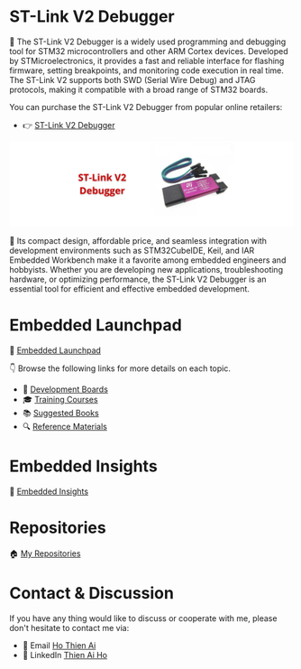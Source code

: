 # ST-Link V2 Debugger

🚀 The ST-Link V2 Debugger is a widely used programming and debugging tool for STM32 microcontrollers and other ARM Cortex devices. Developed by STMicroelectronics, it provides a fast and reliable interface for flashing firmware, setting breakpoints, and monitoring code execution in real time. The ST-Link V2 supports both SWD (Serial Wire Debug) and JTAG protocols, making it compatible with a broad range of STM32 boards.

You can purchase the ST-Link V2 Debugger from popular online retailers:

- 👉 [ST-Link V2 Debugger](https://s.shopee.vn/1qS5sNyeM0)

<!-- Images Placeholder -->
<img src="img/ST-Link-V2-Debugger.png" alt="ST-Link V2 Debugger"/>
<!-- Add more images as needed -->

🔑 Its compact design, affordable price, and seamless integration with development environments such as STM32CubeIDE, Keil, and IAR Embedded Workbench make it a favorite among embedded engineers and hobbyists. Whether you are developing new applications, troubleshooting hardware, or optimizing performance, the ST-Link V2 Debugger is an essential tool for efficient and effective embedded development.

# Embedded Launchpad
🚀 [Embedded Launchpad](/)

👇 Browse the following links for more details on each topic.
- 🔨 [ Development Boards](/development-boards/)
- 🎓 [Training Courses](/training-courses/)
- 📚 [Suggested Books](/suggested-books/)
- 🔍 [Reference Materials](/referrence-materials/)

# Embedded Insights
🔑 [Embedded Insights](https://github.com/ai-ho/embedded-insights/tree/main)

# Repositories
🏠 [My Repositories](https://github.com/ai-ho)

# Contact & Discussion
If you have any thing would like to discuss or cooperate with me, please don't hesitate to contact me via:
- 📧 Email [Ho Thien Ai](mailto:thienaiho95@gmail.com)
- 💼 LinkedIn [Thien Ai Ho](https://www.linkedin.com/in/thien-ai-ho/)
